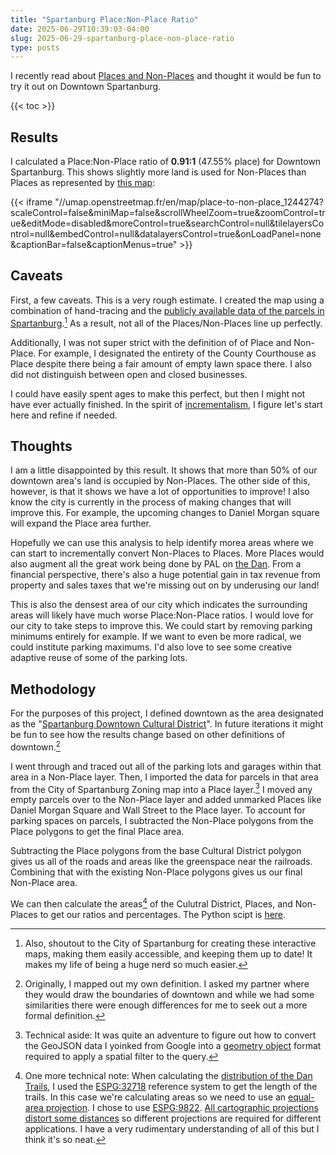 ```yaml
---
title: "Spartanburg Place:Non-Place Ratio"
date: 2025-06-29T10:39:03-04:00
slug: 2025-06-29-spartanburg-place-non-place-ratio
type: posts
---
```


I recently read about [Places and Non-Places](https://www.strongtowns.org/journal/2014/10/14/places-and-non-places)
and thought it would be fun to try it out on Downtown Spartanburg.


{{< toc >}}

## Results

I calculated a Place:Non-Place ratio of **0.91:1** (47.55% place) for Downtown Spartanburg. This
shows slightly more land is used for Non-Places than Places as represented by [this map](https://umap.openstreetmap.fr/en/map/place-to-non-place_1244274):

{{< iframe "//umap.openstreetmap.fr/en/map/place-to-non-place_1244274?scaleControl=false&miniMap=false&scrollWheelZoom=true&zoomControl=true&editMode=disabled&moreControl=true&searchControl=null&tilelayersControl=null&embedControl=null&datalayersControl=true&onLoadPanel=none&captionBar=false&captionMenus=true" >}}

## Caveats

First, a few caveats. This is a very rough estimate. I created the map using a combination
of hand-tracing and the [publicly available data of the parcels in Spartanburg](https://experience.arcgis.com/experience/5557d912e5fe42ab93c21d6eecf73123).[^1]
As a result, not all of the Places/Non-Places line up perfectly.

Additionally, I was not super strict with the definition of of Place and Non-Place. For example,
I designated the entirety of the County Courthouse as Place despite there being a fair
amount of empty lawn space there. I also did not distinguish between open and closed
businesses. 

I could have easily spent ages to make this perfect, but then I might 
not have ever actually finished. In the spirit of [incrementalism](https://www.strongtowns.org/journal/2018/9/5/incrementalism),
I figure let's start here and refine if needed.

## Thoughts

I am a little disappointed by this result. It shows that more than 50% of our downtown
area's land is occupied by Non-Places. The other side of this, however, is that it
shows we have a lot of opportunities to improve! I also know the city is currently 
in the process of making changes that will improve this. For example, the upcoming changes to
Daniel Morgan square will expand the Place area further. 

Hopefully we can use this analysis to help identify morea areas where we can start to incrementally convert
Non-Places to Places. More Places would also augment all the great work being done
by PAL on [the Dan](https://www.palspartanburg.org/the-dan). From a financial perspective,
there's also a huge potential gain in tax revenue from property and sales taxes that
we're missing out on by underusing our land!

This is also the densest area of our city which indicates the surrounding areas
will likely have much worse Place:Non-Place ratios. I would love for our city to
take steps to improve this. We could start by removing parking minimums entirely
for example. If we want to even be more radical, we could institute parking maximums.
I'd also love to see some creative adaptive reuse of some of the parking lots.

## Methodology

For the purposes of this project, I defined downtown as the area designated as
the "[Spartanburg Downtown Cultural District](https://www.spartanburgdowntown.com/spartanburg-downtown-cultural-district/)". 
In future iterations it might be fun to see how the results change based on other definitions of downtown.[^2]

I went through and traced out all of the parking lots and garages within that area in a Non-Place layer.
Then, I imported the data for parcels in that area from the City of Spartanburg Zoning map into a Place layer.[^3]
I moved any empty parcels over to the Non-Place layer and added unmarked Places like
Daniel Morgan Square and Wall Street to the Place layer. To account for parking spaces on parcels,
I subtracted the Non-Place polygons from the Place polygons to get the final Place area.

Subtracting the Place polygons from the base Cultural District polygon gives us 
all of the roads and areas like the greenspace near the railroads. Combining that with the
existing Non-Place polygons gives us our final Non-Place area.

We can then calculate the areas[^4] of the Culutral District, Places, and Non-Places
to get our ratios and percentages. The Python scipt is [here](https://github.com/MadhavRKumar/spartanburg-trails/blob/main/places-non-places.py).



[^1]: Also, shoutout to the City of Spartanburg for creating these interactive maps,
making them easily accessible, and keeping them up to date! It makes my life of being
a huge nerd so much easier.
[^2]: Originally, I mapped out my own definition. I asked my partner where they would
draw the boundaries of downtown and while we had some similarities there were enough
differences for me to seek out a more formal definition.
[^3]: Technical aside: It was quite an adventure to figure out how to convert the GeoJSON
data I yoinked from Google into a [geometry object](https://developers.arcgis.com/rest/services-reference/enterprise/geometry-objects/#polygon) format
required to apply a spatial filter to the query. 
[^4]: One more technical note: When calculating the [distribution of the Dan Trails](../2025-05-17-distribution-of-the-dan),
I used the [ESPG:32718](https://epsg.io/32718) reference system to get the length of the trails. In this case
we're calculating areas so we need to use an [equal-area projection](https://en.wikipedia.org/wiki/Equal-area_projection). 
I chose to use [ESPG:9822](https://epsg.io/9822). [All cartographic projections distort some distances](https://en.wikipedia.org/wiki/Theorema_Egregium#Elementary_applications) so different projections are required for different applications. I have a very rudimentary
understanding of all of this but I think it's so neat.

